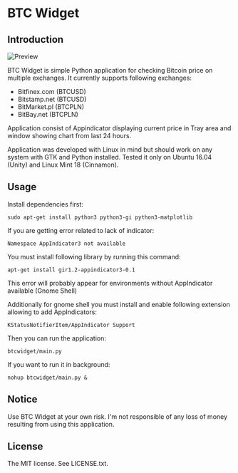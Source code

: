 BTC Widget
==========

Introduction
------------

![Preview](screenshots/main_win.png?raw=true)

BTC Widget is simple Python application for checking Bitcoin price on multiple exchanges.
It currently supports following exchanges:

* Bitfinex.com (BTCUSD)
* Bitstamp.net (BTCUSD)
* BitMarket.pl (BTCPLN)
* BitBay.net (BTCPLN)

Application consist of Appindicator displaying current price in Tray area and window showing chart from last 24 hours.

Application was developed with Linux in mind but should work on any system with GTK and Python installed.
Tested it only on Ubuntu 16.04 (Unity) and Linux Mint 18 (Cinnamon).

Usage
-----
Install dependencies first:

	sudo apt-get install python3 python3-gi python3-matplotlib


If you are getting error related to lack of indicator:

    Namespace AppIndicator3 not available

You must install following library by running this command:

    apt-get install gir1.2-appindicator3-0.1

This error will probably appear for environments without AppIndicator available (Gnome Shell)

Additionally for gnome shell you must install and enable following extension allowing to add AppIndicators:

    KStatusNotifierItem/AppIndicator Support


Then you can run the application:

	btcwidget/main.py

If you want to run it in background:

	nohup btcwidget/main.py &

Notice
------
Use BTC Widget at your own risk.
I'm not responsible of any loss of money resulting from using this application.

License
-------
The MIT license. See LICENSE.txt.
